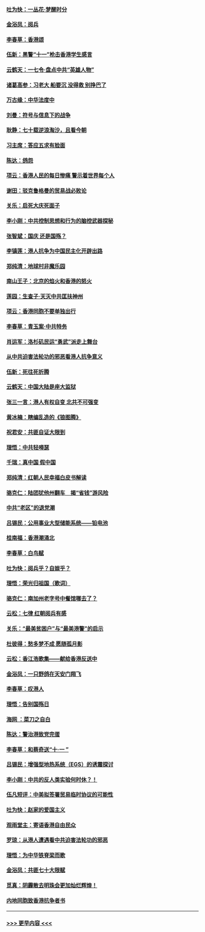 #### [吐为快：一丛花‧梦醒时分](../pages/nsc993/n11567491.md?t=10042255) 
#### [金浴凤：阅兵](../pages/nsc993/n11567454.md?t=10042255) 
#### [李春草：香港颂](../pages/nsc993/n11567444.md?t=10042255) 
#### [伍新：黑警“十一”枪击香港学生感言](../pages/nsc993/n11567426.md?t=10042255) 
#### [云鹤天：一七令‧盘点中共“英雄人物”](../pages/nsc993/n11567091.md?t=10042255) 
#### [诸葛高参：习老大 船要沉 没得救 别挣巴了](../pages/nsc993/n11566976.md?t=10042255) 
#### [万古缘：中华法度中](../pages/nsc993/n11566726.md?t=10042255) 
#### [刘曼：符号与信息下的战争](../pages/nsc993/n11564655.md?t=10042255) 
#### [耿静：七十载逆浪淘沙，且看今朝](../pages/nsc993/n11564520.md?t=10042255) 
#### [习主席：答应五求有脸面](../pages/nsc993/n11563953.md?t=10042255) 
#### [陈达：鸽怨](../pages/nsc993/n11561879.md?t=10042255) 
#### [项云：香港人民的每日惨痛  警示着世界每个人](../pages/nsc993/n11559273.md?t=10042255) 
#### [谢田：驳克鲁格曼的贸易战必败论](../pages/nsc993/n11555840.md?t=10042255) 
#### [关乐：启死大庆死面子](../pages/nsc993/n11556823.md?t=10042255) 
#### [李小刚：中共控制思想和行为的脑控武器探秘](../pages/nsc993/n11556776.md?t=10042255) 
#### [张智斌：国庆  还是国殇？](../pages/nsc993/n11556617.md?t=10042255) 
#### [李镇莲：港人抗争为中国民主化开辟出路](../pages/nsc993/n11556570.md?t=10042255) 
#### [郑纯清：地球村非魔乐园](../pages/nsc993/n11555415.md?t=10042255) 
#### [南山王子：北京的焰火和香港的怒火](../pages/nsc993/n11555318.md?t=10042255) 
#### [莲园：生查子·天灭中共匡扶神州](../pages/nsc993/n11555302.md?t=10042255) 
#### [项云：香港同胞不要单独出行](../pages/nsc993/n11555276.md?t=10042255) 
#### [李春草：青玉案‧中共特务](../pages/nsc993/n11552356.md?t=10042255) 
#### [肖运军：洛杉矶民运“勇武”派走上舞台](../pages/nsc993/n11551595.md?t=10042255) 
#### [从中共迫害法轮功的邪恶看港人抗争意义](../pages/nsc993/n11540858.md?t=10042255) 
#### [伍新：死往死折腾](../pages/nsc993/n11550174.md?t=10042255) 
#### [云鹤天：中国大陆是座大监狱](../pages/nsc993/n11550155.md?t=10042255) 
#### [张三一言：港人有权自变 北共不可强变](../pages/nsc993/n11550132.md?t=10042255) 
#### [黄冰楠：瞎编乱造的《狼图腾》](../pages/nsc993/n11550082.md?t=10042255) 
#### [祝君安：共匪自证大限到](../pages/nsc993/n11550041.md?t=10042255) 
#### [理悟：中共轻嘚瑟](../pages/nsc993/n11547978.md?t=10042255) 
#### [千瑞：真中国 假中国](../pages/nsc993/n11547865.md?t=10042255) 
#### [郑纯清：红朝人民幸福白皮书解读](../pages/nsc993/n11547499.md?t=10042255) 
#### [骆克仁：陆团犹他州翻车　揭“省钱”游风险](../pages/nsc993/n11546977.md?t=10042255) 
#### [中共“老区”的退党潮](../pages/nsc993/n11545995.md?t=10042255) 
#### [吕锡民：公用事业大型储能系统——铅电池](../pages/nsc993/n11545701.md?t=10042255) 
#### [桂南福：香港潮涌北](../pages/nsc993/n11545682.md?t=10042255) 
#### [李春草：白鸟赋](../pages/nsc993/n11545663.md?t=10042255) 
#### [吐为快：阅兵乎？自娱乎？](../pages/nsc993/n11545625.md?t=10042255) 
#### [理悟：荣光归祖国（歌词）](../pages/nsc993/n11545616.md?t=10042255) 
#### [骆克仁：南加州老字号中餐馆哪去了？](../pages/nsc993/n11545120.md?t=10042255) 
#### [云松：七律 红朝阅兵有感](../pages/nsc993/n11542394.md?t=10042255) 
#### [关乐：“最美贫困户”与“最美港警”的启示](../pages/nsc993/n11542252.md?t=10042255) 
#### [杜彼得：愁多梦不成 愿随孤月影](../pages/nsc993/n11540296.md?t=10042255) 
#### [云松：香江浩歌集——献给香港反送中](../pages/nsc993/n11540149.md?t=10042255) 
#### [金浴凤：一只野鸽在天安门翔飞](../pages/nsc993/n11540280.md?t=10042255) 
#### [李春草：叹港人](../pages/nsc993/n11540119.md?t=10042255) 
#### [理悟：告别国殇日](../pages/nsc993/n11539610.md?t=10042255) 
#### [海网 ：菜刀之自白](../pages/nsc993/n11539597.md?t=10042255) 
#### [陈达：警治港致党完蛋](../pages/nsc993/n11538127.md?t=10042255) 
#### [李春草：和蔡奇送“十·一 ”](../pages/nsc993/n11537810.md?t=10042255) 
#### [吕锡民：增强型地热系统（EGS）的诱震探讨](../pages/nsc993/n11537765.md?t=10042255) 
#### [李小刚：中共的反人类实验何时休？！](../pages/nsc993/n11537669.md?t=10042255) 
#### [伍凡短评：中美拟签署贸易临时协议的可能性](../pages/nsc993/n11536773.md?t=10042255) 
#### [吐为快：赵家的爱国主义](../pages/nsc993/n11536750.md?t=10042255) 
#### [观雨堂主：寄语香港自由民众](../pages/nsc993/n11536735.md?t=10042255) 
#### [罗琼：从港人遭遇看中共迫害法轮功的邪恶](../pages/nsc993/n11507862.md?t=10042255) 
#### [理悟：为中华铁脊梁而歌](../pages/nsc993/n11534458.md?t=10042255) 
#### [金浴凤：共匪七十大限赋](../pages/nsc993/n11534434.md?t=10042255) 
#### [觅真：阴霾散去明珠会更加灿烂辉煌！](../pages/nsc993/n11531858.md?t=10042255) 
#### [内地同胞致香港抗争者书](../pages/nsc993/n11531645.md?t=10042255) 

----
#### [ >>> 更早内容 <<< ](../indexes/nsc993-earlier.md)
